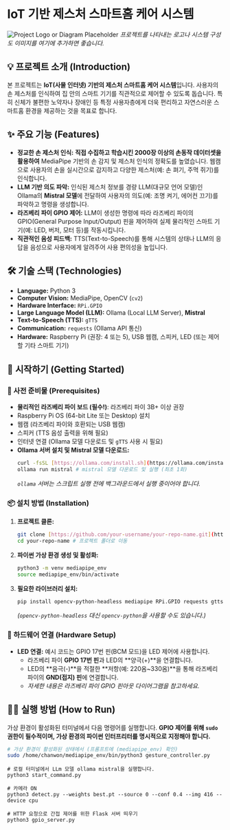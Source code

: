 # IoT 기반 제스처 스마트홈 케어 시스템

![Project Logo or Diagram Placeholder](https://via.placeholder.com/600x300?text=Gesture+Smart+Home+System)
_프로젝트를 나타내는 로고나 시스템 구성도 이미지를 여기에 추가하면 좋습니다._

## 💡 프로젝트 소개 (Introduction)

본 프로젝트는 **IoT(사물 인터넷) 기반의 제스처 스마트홈 케어 시스템**입니다. 사용자의 손 제스처를 인식하여 집 안의 스마트 기기를 직관적으로 제어할 수 있도록 돕습니다. 특히 신체가 불편한 노약자나 장애인 등 특정 사용자층에게 더욱 편리하고 자연스러운 스마트홈 환경을 제공하는 것을 목표로 합니다.

## ✨ 주요 기능 (Features)

* **정교한 손 제스처 인식:** **직접 수집하고 학습시킨 2000장 이상의 손동작 데이터셋을 활용하여** MediaPipe 기반의 손 감지 및 제스처 인식의 정확도를 높였습니다. 웹캠으로 사용자의 손을 실시간으로 감지하고 다양한 제스처(예: 손 펴기, 주먹 쥐기)를 인식합니다.
* **LLM 기반 의도 파악:** 인식된 제스처 정보를 경량 LLM(대규모 언어 모델)인 Ollama의 **Mistral 모델**에 전달하여 사용자의 의도(예: 조명 켜기, 에어컨 끄기)를 파악하고 명령을 생성합니다.
* **라즈베리 파이 GPIO 제어:** LLM이 생성한 명령에 따라 라즈베리 파이의 GPIO(General Purpose Input/Output) 핀을 제어하여 실제 물리적인 스마트 기기(예: LED, 버저, 모터 등)를 작동시킵니다.
* **직관적인 음성 피드백:** TTS(Text-to-Speech)를 통해 시스템의 상태나 LLM의 응답을 음성으로 사용자에게 알려주어 사용 편의성을 높입니다.

## 🛠️ 기술 스택 (Technologies)

* **Language:** Python 3
* **Computer Vision:** MediaPipe, OpenCV (`cv2`)
* **Hardware Interface:** `RPi.GPIO`
* **Large Language Model (LLM):** Ollama (Local LLM Server), **Mistral**
* **Text-to-Speech (TTS):** `gTTS`
* **Communication:** `requests` (Ollama API 통신)
* **Hardware:** Raspberry Pi (권장: 4 또는 5), USB 웹캠, 스피커, LED (또는 제어할 기타 스마트 기기)

## 🚀 시작하기 (Getting Started)

### 📝 사전 준비물 (Prerequisites)

* **물리적인 라즈베리 파이 보드 (필수!)**: 라즈베리 파이 3B+ 이상 권장
* Raspberry Pi OS (64-bit Lite 또는 Desktop) 설치
* 웹캠 (라즈베리 파이와 호환되는 USB 웹캠)
* 스피커 (TTS 음성 출력을 위해 필요)
* 인터넷 연결 (Ollama 모델 다운로드 및 `gTTS` 사용 시 필요)
* **Ollama 서버 설치 및 Mistral 모델 다운로드:**
    ```bash
    curl -fsSL [https://ollama.com/install.sh](https://ollama.com/install.sh) | sh
    ollama run mistral # mistral 모델 다운로드 및 실행 (최초 1회)
    ```
    _`ollama` 서버는 스크립트 실행 전에 백그라운드에서 실행 중이어야 합니다._

### 📦 설치 방법 (Installation)

1.  **프로젝트 클론:**
    ```bash
    git clone [https://github.com/your-username/your-repo-name.git](https://github.com/your-username/your-repo-name.git) # 본인의 깃허브 경로로 변경
    cd your-repo-name # 프로젝트 폴더로 이동
    ```

2.  **파이썬 가상 환경 생성 및 활성화:**
    ```bash
    python3 -m venv mediapipe_env
    source mediapipe_env/bin/activate
    ```

3.  **필요한 라이브러리 설치:**
    ```bash
    pip install opencv-python-headless mediapipe RPi.GPIO requests gtts
    ```
    _(`opencv-python-headless` 대신 `opencv-python`을 사용할 수도 있습니다.)_

### 🔌 하드웨어 연결 (Hardware Setup)

* **LED 연결:** 예시 코드는 GPIO 17번 핀(BCM 모드)을 LED 제어에 사용합니다.
    * 라즈베리 파이 **GPIO 17번 핀**과 LED의 **양극(+)**을 연결합니다.
    * LED의 **음극(-)**을 적절한 **저항(예: 220옴~330옴)**을 통해 라즈베리 파이의 **GND(접지) 핀**에 연결합니다.
    * _자세한 내용은 라즈베리 파이 GPIO 핀아웃 다이어그램을 참고하세요._

## 🏃‍♂️ 실행 방법 (How to Run)

가상 환경이 활성화된 터미널에서 다음 명령어를 실행합니다. **GPIO 제어를 위해 `sudo` 권한이 필수적이며, 가상 환경의 파이썬 인터프리터를 명시적으로 지정해야 합니다.**

```bash
# 가상 환경이 활성화된 상태에서 (프롬프트에 (mediapipe_env) 확인)
sudo /home/chanwon/mediapipe_env/bin/python3 gesture_controller.py
```

```
# 로컬 터미널에서 LLm 모델 ollama mistral을 실행합니다.
python3 start_command.py

# 카메라 ON
python3 detect.py --weights best.pt --source 0 --conf 0.4 --img 416 --device cpu

# HTTP 요청으로 간접 제어를 위한 Flask 서버 띄우기
python3 gpio_server.py
```
